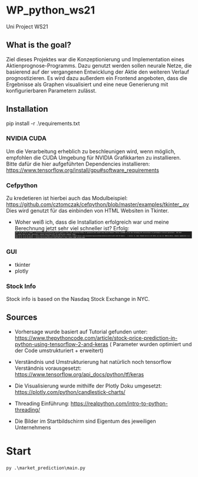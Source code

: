 # WP_python_ws21
Uni Project WS21

## What is the goal?
Ziel dieses Projektes war die Konzeptionierung und Implementation eines Aktienprognose-Programms. Dazu genutzt werden sollen neurale Netze, die basierend auf der vergangenen Entwicklung der Aktie den weiteren Verlauf prognostizieren. Es wird dazu außerdem ein Frontend angeboten, dass die Ergebnisse als Graphen visualisiert und eine neue Generierung mit konfigurierbaren Parametern zulässt.

## Installation 
pip install -r .\requirements.txt

### NVIDIA CUDA
Um die Verarbeitung erheblich zu beschleunigen wird, wenn möglich, empfohlen die CUDA Umgebung für NVIDIA Grafikkarten zu installieren. Bitte dafür die hier aufgeführten Dependencies installieren:
https://www.tensorflow.org/install/gpu#software_requirements

### Cefpython 
Zu kredetieren ist hierbei auch das Modulbeispiel: https://github.com/cztomczak/cefpython/blob/master/examples/tkinter_.py 
Dies wird genutzt für das einbinden von HTML Websiten in Tkinter. 

- Woher weiß ich, dass die Installation erfolgreich war und meine Berechnung jetzt sehr viel schneller ist?
Erfolg:
![Erfolg](./data/Cuda_Erfolg.png)
  
### GUI
  - tkinter
  - plotly 

### Stock Info

Stock info is based on the Nasdaq Stock Exchange in NYC.

## Sources

- Vorhersage wurde basiert auf Tutorial gefunden unter: https://www.thepythoncode.com/article/stock-price-prediction-in-python-using-tensorflow-2-and-keras ( Parameter wurden optimiert und der Code umstrukturiert + erweitert)
- Verständnis und Umstrukturierung hat natürlich noch tensorflow Verständnis vorausgesetzt: https://www.tensorflow.org/api_docs/python/tf/keras
- Die Visualisierung wurde mithilfe der Plotly Doku umgesetzt: https://plotly.com/python/candlestick-charts/
- Threading Einführung: https://realpython.com/intro-to-python-threading/

- Die Bilder im Startbildschirm sind Eigentum des jeweiligen Unternehmens 

# Start

``
py .\market_prediction\main.py
``
